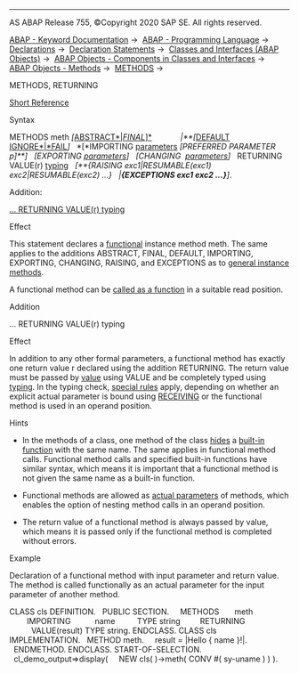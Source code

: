   

* * *

AS ABAP Release 755, ©Copyright 2020 SAP SE. All rights reserved.

[ABAP - Keyword Documentation](https://help.sap.com/doc/abapdocu_755_index_htm/7.55/en-US/abenabap.htm) →  [ABAP - Programming Language](https://help.sap.com/doc/abapdocu_755_index_htm/7.55/en-US/abenabap_reference.htm) →  [Declarations](https://help.sap.com/doc/abapdocu_755_index_htm/7.55/en-US/abendeclarations.htm) →  [Declaration Statements](https://help.sap.com/doc/abapdocu_755_index_htm/7.55/en-US/abenabap_declarations.htm) →  [Classes and Interfaces (ABAP Objects)](https://help.sap.com/doc/abapdocu_755_index_htm/7.55/en-US/abenclasses_and_interfaces.htm) →  [ABAP Objects - Components in Classes and Interfaces](https://help.sap.com/doc/abapdocu_755_index_htm/7.55/en-US/abenclass_ifac_components.htm) →  [ABAP Objects - Methods](https://help.sap.com/doc/abapdocu_755_index_htm/7.55/en-US/abenmethods.htm) →  [METHODS](https://help.sap.com/doc/abapdocu_755_index_htm/7.55/en-US/abapmethods.htm) → 

METHODS, RETURNING

[Short Reference](https://help.sap.com/doc/abapdocu_755_index_htm/7.55/en-US/abapmethods_shortref.htm)

Syntax

METHODS meth *\[*[ABSTRACT*|*FINAL*\]*](https://help.sap.com/doc/abapdocu_755_index_htm/7.55/en-US/abapmethods_abstract_final.htm)
            *|**\[*[DEFAULT IGNORE*|*FAIL](https://help.sap.com/doc/abapdocu_755_index_htm/7.55/en-US/abapmethods_default.htm)*\]*
  *\[*IMPORTING [parameters](https://help.sap.com/doc/abapdocu_755_index_htm/7.55/en-US/abapmethods_parameters.htm) *\[*PREFERRED PARAMETER p*\]**\]*
  *\[*EXPORTING [parameters](https://help.sap.com/doc/abapdocu_755_index_htm/7.55/en-US/abapmethods_parameters.htm)*\]*
  *\[*CHANGING  [parameters](https://help.sap.com/doc/abapdocu_755_index_htm/7.55/en-US/abapmethods_parameters.htm)*\]*
  RETURNING VALUE(r) [typing](https://help.sap.com/doc/abapdocu_755_index_htm/7.55/en-US/abentyping_complete.htm)
  *\[**{*RAISING exc1*|*RESUMABLE(exc1) exc2*|*RESUMABLE(exc2) ...*}*
  *|**{*EXCEPTIONS exc1 exc2 ...*}**\]*.

Addition:

[... RETURNING VALUE(r) typing](#!ABAP_ONE_ADD@1@)

Effect

This statement declares a [functional](https://help.sap.com/doc/abapdocu_755_index_htm/7.55/en-US/abenfunctional_method_glosry.htm "Glossary Entry") instance method meth. The same applies to the additions ABSTRACT, FINAL, DEFAULT, IMPORTING, EXPORTING, CHANGING, RAISING, and EXCEPTIONS as to [general instance methods](https://help.sap.com/doc/abapdocu_755_index_htm/7.55/en-US/abapmethods_general.htm).

A functional method can be [called as a function](https://help.sap.com/doc/abapdocu_755_index_htm/7.55/en-US/abapcall_method_functional.htm) in a suitable read position.

Addition

... RETURNING VALUE(r) typing

Effect

In addition to any other formal parameters, a functional method has exactly one return value r declared using the addition RETURNING. The return value must be passed by [value](https://help.sap.com/doc/abapdocu_755_index_htm/7.55/en-US/abenpass_by_value_glosry.htm "Glossary Entry") using VALUE and be completely typed using [typing](https://help.sap.com/doc/abapdocu_755_index_htm/7.55/en-US/abentyping_complete.htm). In the typing check, [special rules](https://help.sap.com/doc/abapdocu_755_index_htm/7.55/en-US/abentyping_return_values.htm) apply, depending on whether an explicit actual parameter is bound using [RECEIVING](https://help.sap.com/doc/abapdocu_755_index_htm/7.55/en-US/abapcall_method_parameters.htm) or the functional method is used in an operand position.

Hints

-   In the methods of a class, one method of the class [hides](https://help.sap.com/doc/abapdocu_755_index_htm/7.55/en-US/abenbuilt_in_functions_syntax.htm) a [built-in function](https://help.sap.com/doc/abapdocu_755_index_htm/7.55/en-US/abenbuiltin_function_glosry.htm "Glossary Entry") with the same name. The same applies in functional method calls. Functional method calls and specified built-in functions have similar syntax, which means it is important that a functional method is not given the same name as a built-in function.

-   Functional methods are allowed as [actual parameters](https://help.sap.com/doc/abapdocu_755_index_htm/7.55/en-US/abentyping_arith_expr.htm) of methods, which enables the option of nesting method calls in an operand position.

-   The return value of a functional method is always passed by value, which means it is passed only if the functional method is completed without errors.
    

Example

Declaration of a functional method with input parameter and return value. The method is called functionally as an actual parameter for the input parameter of another method.

CLASS cls DEFINITION.
  PUBLIC SECTION.
    METHODS
      meth
        IMPORTING
          name          TYPE string
        RETURNING
          VALUE(result) TYPE string.
ENDCLASS.
CLASS cls IMPLEMENTATION.
  METHOD meth.
    result = |Hello { name }!|.
  ENDMETHOD.
ENDCLASS.
START-OF-SELECTION.
  cl\_demo\_output=>display(
    NEW cls( )->meth( CONV #( sy-uname ) ) ).